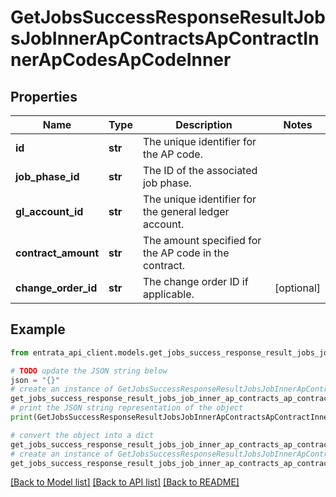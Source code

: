 # GetJobsSuccessResponseResultJobsJobInnerApContractsApContractInnerApCodesApCodeInner


## Properties

Name | Type | Description | Notes
------------ | ------------- | ------------- | -------------
**id** | **str** | The unique identifier for the AP code. | 
**job_phase_id** | **str** | The ID of the associated job phase. | 
**gl_account_id** | **str** | The unique identifier for the general ledger account. | 
**contract_amount** | **str** | The amount specified for the AP code in the contract. | 
**change_order_id** | **str** | The change order ID if applicable. | [optional] 

## Example

```python
from entrata_api_client.models.get_jobs_success_response_result_jobs_job_inner_ap_contracts_ap_contract_inner_ap_codes_ap_code_inner import GetJobsSuccessResponseResultJobsJobInnerApContractsApContractInnerApCodesApCodeInner

# TODO update the JSON string below
json = "{}"
# create an instance of GetJobsSuccessResponseResultJobsJobInnerApContractsApContractInnerApCodesApCodeInner from a JSON string
get_jobs_success_response_result_jobs_job_inner_ap_contracts_ap_contract_inner_ap_codes_ap_code_inner_instance = GetJobsSuccessResponseResultJobsJobInnerApContractsApContractInnerApCodesApCodeInner.from_json(json)
# print the JSON string representation of the object
print(GetJobsSuccessResponseResultJobsJobInnerApContractsApContractInnerApCodesApCodeInner.to_json())

# convert the object into a dict
get_jobs_success_response_result_jobs_job_inner_ap_contracts_ap_contract_inner_ap_codes_ap_code_inner_dict = get_jobs_success_response_result_jobs_job_inner_ap_contracts_ap_contract_inner_ap_codes_ap_code_inner_instance.to_dict()
# create an instance of GetJobsSuccessResponseResultJobsJobInnerApContractsApContractInnerApCodesApCodeInner from a dict
get_jobs_success_response_result_jobs_job_inner_ap_contracts_ap_contract_inner_ap_codes_ap_code_inner_from_dict = GetJobsSuccessResponseResultJobsJobInnerApContractsApContractInnerApCodesApCodeInner.from_dict(get_jobs_success_response_result_jobs_job_inner_ap_contracts_ap_contract_inner_ap_codes_ap_code_inner_dict)
```
[[Back to Model list]](../README.md#documentation-for-models) [[Back to API list]](../README.md#documentation-for-api-endpoints) [[Back to README]](../README.md)


